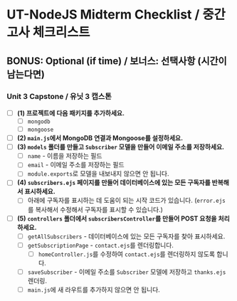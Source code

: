 # **UT-NodeJS** Midterm Checklist / 중간고사 체크리스트

## **BONUS:** Optional (if time) / **보너스:** 선택사항 (시간이 남는다면)

### **Unit 3** Capstone / 유닛 3 캡스톤

- [ ] **(1) 프로젝트에 다음 패키지를 추가하세요.**
  - [ ] `mongodb`
  - [ ] `mongoose`
- [ ] **(2) `main.js`에서 MongoDB 연결과 Mongoose를 설정하세요.**
- [ ] **(3) `models` 폴더를 만들고 `Subscriber` 모델을 만들어 이메일 주소를 저장하세요.**
  - [ ] `name` - 이름을 저장하는 필드
  - [ ] `email` - 이메일 주소를 저장하는 필드
  - [ ] `module.exports`로 모델을 내보내지 않으면 안 됩니다.
- [ ] **(4) `subscribers.ejs` 페이지를 만들어 데이터베이스에 있는 모든 구독자를 반복해서 표시하세요.**
  - [ ] 아래에 구독자를 표시하는 데 도움이 되는 시작 코드가 있습니다. (`error.ejs`를 복사해서 수정해서 구독자를 표시할 수 있습니다.)
- [ ] **(5) `controllers` 폴더에서 `subscribersController`를 만들어 POST 요청을 처리하세요.**
  - [ ] `getAllSubscribers` - 데이터베이스에 있는 모든 구독자를 찾아 표시하세요. 
  - [ ] `getSubscriptionPage` - `contact.ejs`를 렌더링합니다.
    - [ ] `homeController.js`를 수정하여 `contact.ejs`를 렌더링하지 않도록 합니다.
  - [ ] `saveSubscriber` - 이메일 주소를 `Subscriber` 모델에 저장하고 `thanks.ejs` 렌더링.
  - [ ] `main.js`에 새 라우트를 추가하지 않으면 안 됩니다.